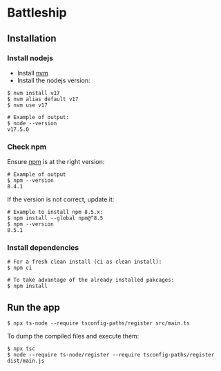 # Battleship

## Installation

### Install nodejs

- Install [nvm][nvm]
- Install the nodejs version:

```
$ nvm install v17
$ nvm alias default v17
$ nvm use v17

# Example of output:
$ node --version
v17.5.0
```

### Check npm

Ensure [npm][npm] is at the right version:

```
# Example of output
$ npm --version
8.4.1
```

If the version is not correct, update it:

```
# Example to install npm 8.5.x:
$ npm install --global npm@^8.5
$ npm --version
8.5.1
```

### Install dependencies

```
# For a fresh clean install (ci as clean install):
$ npm ci

# To take advantage of the already installed pakcages:
$ npm install
```


## Run the app

```
$ npx ts-node --require tsconfig-paths/register src/main.ts
```

To dump the compiled files and execute them:

```
$ npx tsc
$ node --require ts-node/register --require tsconfig-paths/register dist/main.js
```


[npm]: https://www.npmjs.com/
[nvm]: https://github.com/nvm-sh/nvm
